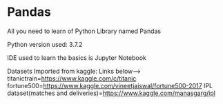 # Pandas
All you need to learn of Python Library named Pandas

Python version used: 3.7.2

IDE used to learn the basics is Jupyter Notebook

Datasets Imported from kaggle:
Links below-->
titanictrain=https://www.kaggle.com/c/titanic
fortune500=https://www.kaggle.com/vineetjaiswal/fortune500-2017
IPL dataset(matches and deliveries)=https://www.kaggle.com/manasgarg/ipl
